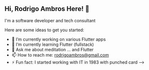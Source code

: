 ## Hi, Rodrigo Ambros Here! 👋
I'm a software developer and tech consultant

Here are some ideas to get you started:

- 🔭 I’m currently working on various Flutter apps
- 🌱 I’m currently learning Flutter (fullstack)
- 💬 Ask me about meditation ... and Flutter
- 📫 How to reach me: rodrigoambros@gmail.com
- ⚡ Fun fact: I started working with IT in 1983 with punched card
-->
